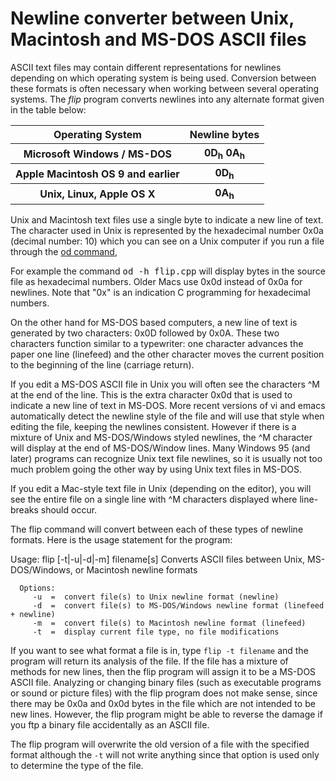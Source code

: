 Newline converter between Unix, Macintosh and MS-DOS ASCII files
==================

ASCII text files may contain different representations for newlines
depending on which operating system is being used. Conversion between
these formats is often necessary when working between several operating
systems.  The *flip* program converts newlines into any alternate format
given in the table below:

<table>
<tr>
<th>
Operating System
</th><th>
Newline bytes
</th>
</tr>
<tr>
<th>
Microsoft Windows / MS-DOS
</th><th>
0D<sub>h</sub> 0A<sub>h</sub>
</th>
</tr>
<tr>
<th>
Apple Macintosh OS 9 and earlier
</th><th>
0D<sub>h</sub>
</th>
</tr>
<tr>
<th>
Unix, Linux, Apple OS X
</th><th>
0A<sub>h</sub>
</th>
</tr>
</table>


Unix and Macintosh text files use a single byte to indicate a new
line of text. The character used in Unix is represented by the
hexadecimal number 0x0a (decimal number: 10) which you can see on
a Unix computer if you run a file through the [od
command](http://en.wikipedia.org/wiki/Od_(Unix)),

For example the command <tt>od -h flip.cpp</tt> will display bytes in 
the source file as hexadecimal numbers. Older Macs use 0x0d instead of 0x0a
for newlines. Note that "0x" is an indication C programming for 
hexadecimal numbers.

On the other hand for MS-DOS based computers, a new line of text
is generated by two characters: 0x0D followed by 0x0A.  These two characters
function similar to a typewriter: one character advances the paper one line
(linefeed) and the other character moves the current position to the
beginning of the line (carriage return).

If you edit a MS-DOS ASCII file in Unix you will often see the
characters ^M at the end of the line. This is the extra character
0x0d that is used to indicate a new line of text in MS-DOS. More
recent versions of vi and emacs automatically detect the newline
style of the file and will use that style when editing the file,
keeping the newlines consistent.  However if there is a mixture of
Unix and MS-DOS/Windows styled newlines, the ^M character will
display at the end of MS-DOS/Window lines.  Many Windows 95 (and
later) programs can recognize Unix text file newlines, so it is
usually not too much problem going the other way by using Unix text
files in MS-DOS.

If you edit a Mac-style text file in Unix (depending on the editor),
you will see the entire file on a single line with ^M characters
displayed where line-breaks should occur.

The flip command will convert between each of these types of newline formats. Here is the usage statement for the program:

   Usage: flip [-t|-u|-d|-m] filename[s]
      Converts ASCII files between Unix, MS-DOS/Windows, or Macintosh newline formats
   
      Options:
         -u  =  convert file(s) to Unix newline format (newline)
         -d  =  convert file(s) to MS-DOS/Windows newline format (linefeed + newline)
         -m  =  convert file(s) to Macintosh newline format (linefeed)
         -t  =  display current file type, no file modifications

If you want to see what format a file is in, type `flip -t filename`
and the program will return its analysis of the file. If the file
has a mixture of methods for new lines, then the flip program will
assign it to be a MS-DOS ASCII file. Analyzing or changing binary
files (such as executable programs or sound or picture files) with
the flip program does not make sense, since there may be 0x0a and
0x0d bytes in the file which are not intended to be new lines.
However, the flip program might be able to reverse the damage if
you ftp a binary file accidentally as an ASCII file.

The flip program will overwrite the old version of a file with the
specified format although the `-t` will not write anything since that
option is used only to determine the type of the file.



